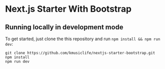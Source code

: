 # Next.js Starter With Bootstrap

## Running locally in development mode

To get started, just clone the this repository and run `npm install && npm run dev`:

    git clone https://github.com/kmusiclife/nextjs-starter-bootstrap.git
    npm install
    npm run dev

